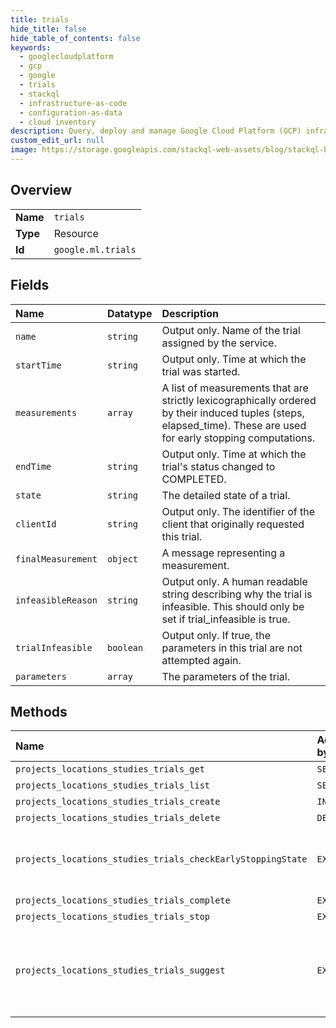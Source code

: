 ```yaml
---
title: trials
hide_title: false
hide_table_of_contents: false
keywords:
  - googlecloudplatform
  - gcp
  - google
  - trials
  - stackql
  - infrastructure-as-code
  - configuration-as-data
  - cloud inventory
description: Query, deploy and manage Google Cloud Platform (GCP) infrastructure and resources using SQL
custom_edit_url: null
image: https://storage.googleapis.com/stackql-web-assets/blog/stackql-blog-post-featured-image.png
---
```

  
    

## Overview
<table><tbody>
<tr><td><b>Name</b></td><td><code>trials</code></td></tr>
<tr><td><b>Type</b></td><td>Resource</td></tr>
<tr><td><b>Id</b></td><td><code>google.ml.trials</code></td></tr>
</tbody></table>

## Fields
| Name | Datatype | Description |
|:-----|:---------|:------------|
| `name` | `string` | Output only. Name of the trial assigned by the service. |
| `startTime` | `string` | Output only. Time at which the trial was started. |
| `measurements` | `array` | A list of measurements that are strictly lexicographically ordered by their induced tuples (steps, elapsed_time). These are used for early stopping computations. |
| `endTime` | `string` | Output only. Time at which the trial's status changed to COMPLETED. |
| `state` | `string` | The detailed state of a trial. |
| `clientId` | `string` | Output only. The identifier of the client that originally requested this trial. |
| `finalMeasurement` | `object` | A message representing a measurement. |
| `infeasibleReason` | `string` | Output only. A human readable string describing why the trial is infeasible. This should only be set if trial_infeasible is true. |
| `trialInfeasible` | `boolean` | Output only. If true, the parameters in this trial are not attempted again. |
| `parameters` | `array` | The parameters of the trial. |
## Methods
| Name | Accessible by | Required Params | Description |
|:-----|:--------------|:----------------|:------------|
| `projects_locations_studies_trials_get` | `SELECT` | `name` | Gets a trial. |
| `projects_locations_studies_trials_list` | `SELECT` | `parent` | Lists the trials associated with a study. |
| `projects_locations_studies_trials_create` | `INSERT` | `parent` | Adds a user provided trial to a study. |
| `projects_locations_studies_trials_delete` | `DELETE` | `name` | Deletes a trial. |
| `projects_locations_studies_trials_checkEarlyStoppingState` | `EXEC` | `name` | Checks whether a trial should stop or not. Returns a long-running operation. When the operation is successful, it will contain a CheckTrialEarlyStoppingStateResponse. |
| `projects_locations_studies_trials_complete` | `EXEC` | `name` | Marks a trial as complete. |
| `projects_locations_studies_trials_stop` | `EXEC` | `name` | Stops a trial. |
| `projects_locations_studies_trials_suggest` | `EXEC` | `parent` | Adds one or more trials to a study, with parameter values suggested by AI Platform Vizier. Returns a long-running operation associated with the generation of trial suggestions. When this long-running operation succeeds, it will contain a SuggestTrialsResponse. |
